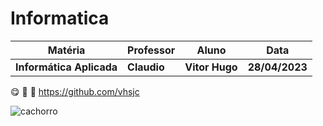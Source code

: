# Informatica
| **Matéria** | Professor | Aluno | Data |
| --- | --- | --- | --- |
| **Informática Aplicada** | **Claudio** | **Vitor Hugo** | **28/04/2023** |


:yum:
:money_mouth_face:
  :hugs:
 https://github.com/vhsjc
 
 ![cachorro](https://petleko.com.br/wp-content/uploads/2017/06/cachorro-1.jpg)
